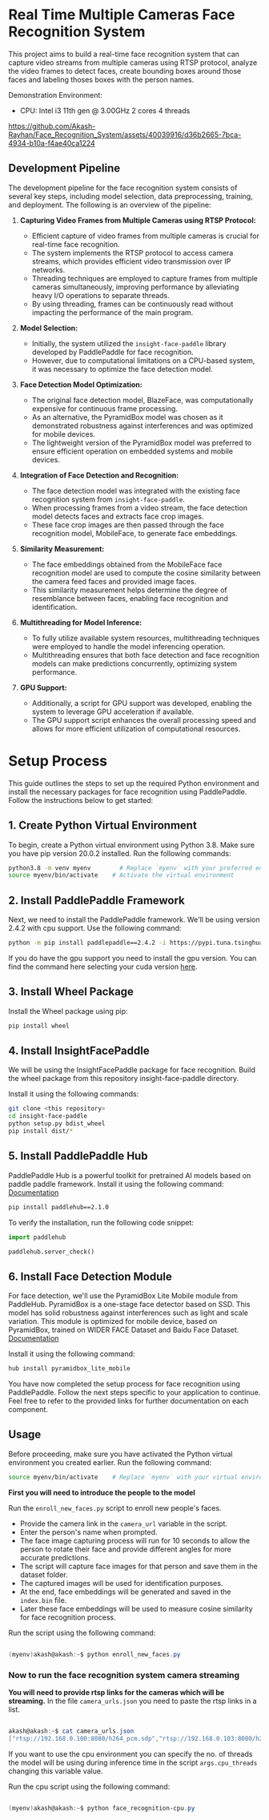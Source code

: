 # Real Time Multiple Cameras Face Recognition System 
This project aims to build a real-time face recognition system that can capture video streams from multiple cameras using RTSP protocol, analyze the video frames to detect faces, create bounding boxes around those faces and labeling thoses boxes with the person names.

Demonstration Environment:
- CPU: Intel i3 11th gen @ 3.00GHz 2 cores 4 threads

https://github.com/Akash-Rayhan/Face_Recognition_System/assets/40039916/d36b2665-7bca-4934-b10a-f4ae40ca1224

## Development Pipeline

The development pipeline for the face recognition system consists of several key steps, including model selection, data preprocessing, training, and deployment. The following is an overview of the pipeline:

1. **Capturing Video Frames from Multiple Cameras using RTSP Protocol:**
   - Efficient capture of video frames from multiple cameras is crucial for real-time face recognition.
   - The system implements the RTSP protocol to access camera streams, which provides efficient video transmission over IP networks.
   - Threading techniques are employed to capture frames from multiple cameras simultaneously, improving performance by alleviating heavy I/O operations to separate threads.
   - By using threading, frames can be continuously read without impacting the performance of the main program.


2. **Model Selection:**
   - Initially, the system utilized the `insight-face-paddle` library developed by PaddlePaddle for face recognition.
   - However, due to computational limitations on a CPU-based system, it was necessary to optimize the face detection model.

3. **Face Detection Model Optimization:**
   - The original face detection model, BlazeFace, was computationally expensive for continuous frame processing.
   - As an alternative, the PyramidBox model was chosen as it demonstrated robustness against interferences and was optimized for mobile devices.
   - The lightweight version of the PyramidBox model was preferred to ensure efficient operation on embedded systems and mobile devices.

4. **Integration of Face Detection and Recognition:**
   - The face detection model was integrated with the existing face recognition system from `insight-face-paddle`.
   - When processing frames from a video stream, the face detection model detects faces and extracts face crop images.
   - These face crop images are then passed through the face recognition model, MobileFace, to generate face embeddings.

5. **Similarity Measurement:**
   - The face embeddings obtained from the MobileFace face recognition model are used to compute the cosine similarity between the camera feed faces and provided image faces.
   - This similarity measurement helps determine the degree of resemblance between faces, enabling face recognition and identification.

6. **Multithreading for Model Inference:**
   - To fully utilize available system resources, multithreading techniques were employed to handle the model inferencing operation.
   - Multithreading ensures that both face detection and face recognition models can make predictions concurrently, optimizing system performance.

7. **GPU Support:**
   - Additionally, a script for GPU support was developed, enabling the system to leverage GPU acceleration if available.
   - The GPU support script enhances the overall processing speed and allows for more efficient utilization of computational resources.


# Setup Process

This guide outlines the steps to set up the required Python environment and install the necessary packages for face recognition using PaddlePaddle. Follow the instructions below to get started:

## 1. Create Python Virtual Environment

To begin, create a Python virtual environment using Python 3.8. Make sure you have pip version 20.0.2 installed. Run the following commands:

```bash
python3.8 -m venv myenv        # Replace `myenv` with your preferred environment name
source myenv/bin/activate    # Activate the virtual environment
```

## 2. Install PaddlePaddle Framework

Next, we need to install the PaddlePaddle framework. We'll be using version 2.4.2 with cpu support. Use the following command:

```bash
python -m pip install paddlepaddle==2.4.2 -i https://pypi.tuna.tsinghua.edu.cn/simple
```
If you do have the gpu support you need to install the gpu version. You can find the command here selecting your cuda version
 [here](https://www.paddlepaddle.org.cn/install/quick?docurl=/documentation/docs/zh/install/pip/linux-pip.html).

## 3. Install Wheel Package

Install the Wheel package using pip:

```bash
pip install wheel
```

## 4. Install InsightFacePaddle

We will be using the InsightFacePaddle package for face recognition. Build the wheel package from this repository insight-face-paddle directory.

Install it using the following commands:

```bash
git clone <this repository>
cd insight-face-paddle
python setup.py bdist_wheel
pip install dist/*
```


## 5. Install PaddlePaddle Hub

PaddlePaddle Hub is a powerful toolkit for pretrained AI models based on paddle paddle framework. Install it using the following command:
[Documentation](https://paddlehub.readthedocs.io/en/release-v2.1/get_start/installation.html)

```bash
pip install paddlehub==2.1.0
```

To verify the installation, run the following code snippet:

```python
import paddlehub

paddlehub.server_check()
```

## 6. Install Face Detection Module

For face detection, we'll use the PyramidBox Lite Mobile module from PaddleHub. PyramidBox is a one-stage face detector based on SSD. 
This model has solid robustness against interferences such as light and scale variation. This module is optimized for mobile device, based on PyramidBox, trained on WIDER FACE Dataset and Baidu Face Dataset.
[Documentation](https://github.com/PaddlePaddle/PaddleHub/blob/develop/modules/image/face_detection/pyramidbox_lite_mobile/README_en.md)

Install it using the following command:

```bash
hub install pyramidbox_lite_mobile
```


You have now completed the setup process for face recognition using PaddlePaddle. Follow the next steps specific to your application to continue. Feel free to refer to the provided links for further documentation on each component.

## Usage 


Before proceeding, make sure you have activated the Python virtual environment you created earlier. Run the following command:

```bash
source myenv/bin/activate    # Replace `myenv` with your virtual environment name
```

**First you will need to introduce the people to the model**

Run the `enroll_new_faces.py` script to enroll new people's faces.

   - Provide the camera link in the `camera_url` variable in the script.
   - Enter the person's name when prompted.
   - The face image capturing process will run for 10 seconds to allow the person to rotate their face and provide different angles for more accurate predictions.
   - The script will capture face images for that person and save them in the dataset folder.
   - The captured images will be used for identification purposes.
   - At the end, face embeddings will be generated and saved in the `index.bin` file.
   - Later these face embeddings will be used to measure cosine similarity for face recognition process.

Run the script using the following command:
```powershell

(myenv)akash@akash:~$ python enroll_new_faces.py

```

### Now to run the face recognition system camera streaming

**You will need to provide rtsp links for the cameras which will be streaming.**
In the file `camera_urls.json` you need to paste the rtsp links in a list.
```powershell

akash@akash:~$ cat camera_urls.json
["rtsp://192.168.0.100:8080/h264_pcm.sdp","rtsp://192.168.0.103:8080/h264_pcm.sdp"]

```
If you want to use the cpu environment you can specify the no. of threads the model will be using during inference time in the script `args.cpu_threads` changing this variable value.

Run the cpu script using the following command:
```powershell

(myenv)akash@akash:~$ python face_recognition-cpu.py

```
